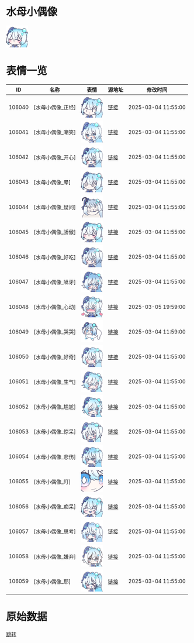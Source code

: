 # 水母小偶像

<img src="./cover.png" height="60" alt="cover" />

# 表情一览

|ID|名称|表情|源地址|修改时间|
|----|----|----|----|----|
|106040|[水母小偶像_正经]|<img src="./pic/106040_%5B水母小偶像_正经%5D.png" height="60" alt="正经"/>|[链接](https://i0.hdslb.com/bfs/garb/2f91b60daa627c40f84ff825c93867ccb21e444c.png)|2025-03-04 11:55:00|
|106041|[水母小偶像_嘲笑]|<img src="./pic/106041_%5B水母小偶像_嘲笑%5D.png" height="60" alt="嘲笑"/>|[链接](https://i0.hdslb.com/bfs/garb/5919ec39006275ee6eba262462ba0e17e83008f6.png)|2025-03-04 11:55:00|
|106042|[水母小偶像_开心]|<img src="./pic/106042_%5B水母小偶像_开心%5D.png" height="60" alt="开心"/>|[链接](https://i0.hdslb.com/bfs/garb/8c1683c4cafc38752c07cf0ff218cb254fc77321.png)|2025-03-04 11:55:00|
|106043|[水母小偶像_晕]|<img src="./pic/106043_%5B水母小偶像_晕%5D.png" height="60" alt="晕"/>|[链接](https://i0.hdslb.com/bfs/garb/92874f5a8616a40a7de90116c07c3689923c0081.png)|2025-03-04 11:55:00|
|106044|[水母小偶像_疑问]|<img src="./pic/106044_%5B水母小偶像_疑问%5D.png" height="60" alt="疑问"/>|[链接](https://i0.hdslb.com/bfs/garb/e5d202c3e30af397b7350e9ecb71bf1de62db5f6.png)|2025-03-04 11:55:00|
|106045|[水母小偶像_骄傲]|<img src="./pic/106045_%5B水母小偶像_骄傲%5D.png" height="60" alt="骄傲"/>|[链接](https://i0.hdslb.com/bfs/garb/207f23eb4d65e2cc58848de7d3f73553344028c7.png)|2025-03-04 11:55:00|
|106046|[水母小偶像_好吃]|<img src="./pic/106046_%5B水母小偶像_好吃%5D.png" height="60" alt="好吃"/>|[链接](https://i0.hdslb.com/bfs/garb/3b74cd327fc56ec6c0faa08671bffc26f79a3d61.png)|2025-03-04 11:55:00|
|106047|[水母小偶像_呲牙]|<img src="./pic/106047_%5B水母小偶像_呲牙%5D.png" height="60" alt="呲牙"/>|[链接](https://i0.hdslb.com/bfs/garb/3005b3f5dae160765d57bb5653073fca706298f3.png)|2025-03-04 11:55:00|
|106048|[水母小偶像_心动]|<img src="./pic/106048_%5B水母小偶像_心动%5D.png" height="60" alt="心动"/>|[链接](https://i0.hdslb.com/bfs/garb/3691f134aadfc55884cf70a58774b4d92af73382.png)|2025-03-05 19:59:00|
|106049|[水母小偶像_哭哭]|<img src="./pic/106049_%5B水母小偶像_哭哭%5D.png" height="60" alt="哭哭"/>|[链接](https://i0.hdslb.com/bfs/garb/94fd8a8affcc9261189b7181898c677cc05de0fb.png)|2025-03-04 11:59:00|
|106050|[水母小偶像_好奇]|<img src="./pic/106050_%5B水母小偶像_好奇%5D.png" height="60" alt="好奇"/>|[链接](https://i0.hdslb.com/bfs/garb/a5fa1a5c336b4e1d5c10a81ca55aaeb9bf283076.png)|2025-03-04 11:55:00|
|106051|[水母小偶像_生气]|<img src="./pic/106051_%5B水母小偶像_生气%5D.png" height="60" alt="生气"/>|[链接](https://i0.hdslb.com/bfs/garb/be1a00d70381a043419ee0e383221390dbbc197e.png)|2025-03-04 11:55:00|
|106052|[水母小偶像_尴尬]|<img src="./pic/106052_%5B水母小偶像_尴尬%5D.png" height="60" alt="尴尬"/>|[链接](https://i0.hdslb.com/bfs/garb/a74d43c818fe11777333d6003e4f72c623c47faa.png)|2025-03-04 11:55:00|
|106053|[水母小偶像_惊呆]|<img src="./pic/106053_%5B水母小偶像_惊呆%5D.png" height="60" alt="惊呆"/>|[链接](https://i0.hdslb.com/bfs/garb/5e6dac63629289284ace57131306c0e93bbc249a.png)|2025-03-04 11:55:00|
|106054|[水母小偶像_悲伤]|<img src="./pic/106054_%5B水母小偶像_悲伤%5D.png" height="60" alt="悲伤"/>|[链接](https://i0.hdslb.com/bfs/garb/b78b66f2c282b2af1a3c7df3ee377ece5f2f2ab6.png)|2025-03-04 11:55:00|
|106055|[水母小偶像_盯]|<img src="./pic/106055_%5B水母小偶像_盯%5D.png" height="60" alt="盯"/>|[链接](https://i0.hdslb.com/bfs/garb/654e6c758a946526454b6795b8e9a7551abd9d62.png)|2025-03-04 11:55:00|
|106056|[水母小偶像_痴呆]|<img src="./pic/106056_%5B水母小偶像_痴呆%5D.png" height="60" alt="痴呆"/>|[链接](https://i0.hdslb.com/bfs/garb/1cfd1de1f4dd60734ac194983a0ef4028bebebad.png)|2025-03-04 11:55:00|
|106057|[水母小偶像_思考]|<img src="./pic/106057_%5B水母小偶像_思考%5D.png" height="60" alt="思考"/>|[链接](https://i0.hdslb.com/bfs/garb/8d64a5198a88b693a10b80e13158944f3a5c4f0a.png)|2025-03-04 11:55:00|
|106058|[水母小偶像_嫌弃]|<img src="./pic/106058_%5B水母小偶像_嫌弃%5D.png" height="60" alt="嫌弃"/>|[链接](https://i0.hdslb.com/bfs/garb/be350264ef091010468027ece198f0f2c394fd1a.png)|2025-03-04 11:55:00|
|106059|[水母小偶像_耶]|<img src="./pic/106059_%5B水母小偶像_耶%5D.png" height="60" alt="耶"/>|[链接](https://i0.hdslb.com/bfs/garb/8bfa9ce82902aa6cd108023ce98ca960a80fbec6.png)|2025-03-04 11:55:00|

# 原始数据

[跳转](./raw.json)

